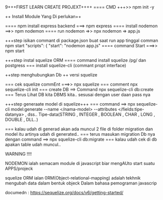 9+++FIRST LEARN CREATE PROJEXT++++
==== CMD +++>> npm init -y

++ Install Module Yang Di perlukan++

==== npm install express backend ===> npm express
==== install nodemon ==>> npm nodemon
==== run nodemon =>> npx nodemon <name-file>=> app.js

+++step isikan commant di package.json
buat saat run app tinggal comman npm start
"scripts": {
"start": "nodemon app.js"
==== command Start ===>> npm start

+++step instal squelize ORM
==== command install squelize /pg/  dan postgress
=== install squelize-cli (commant propt interface)

++step menghubungkan Db ++ versi squelize

=== cek squelize commEnt ===>> npx squelize
=== comment npx sequelize-cli init
=== create DB ==> Command npx sequelize-cli db:create <CONTOH NAMA DB>
=== Terus Lihat DB kita DBMS kita.. sesusai dengan user daan pass nya 

+++step generaate model di squelize+++
=== command ==> npx sequelize-cli model:generate --name </nama-model\> --attributes </fields:tipe-datanya\> , dss..
Tipe-data(STRING , INTEGER , BOOLEAN , CHAR , LONG , DOUBLE , DLL..)

=== kalau udah di generad akan ada muncul 2 file di folder migration dan model itu artinya udah di generated..
=== terus masukan migration Db nya dengan command ==> npx squelize-cli db:migrate
=== kalau udah cek di db apakan table udah muncul..



WARNING !!!!

NODEMON ialah semacam module di javascript biar mengAUto start suatu APPS/projeck

squelize ORM ialan 0RM(Object-relational-mapping) adalah tekhnik mengubah data dalam bentuk objeck Dalam bahasa pemograman javascrip

documedn : https://sequelize.org/docs/v6/getting-started/






